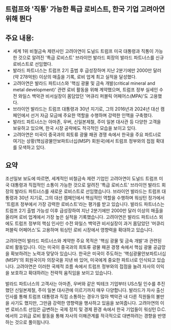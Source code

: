 ## 트럼프와 '직통' 가능한 특급 로비스트, 한국 기업 고려아연 위해 뛴다

## 주요 내용:
*   세계 1위 비철금속 제련사인 고려아연이 도널드 트럼프 미국 대통령과 직통이 가능한 것으로 알려진 '특급 로비스트' 브라이언 발라드 회장의 발라드 파트너스를 신규 로비스트로 선임했다.
*   발라드 파트너스는 트럼프 2기 출범 후 급성장하며 지난 2분기에만 2000만 달러(약 278억원) 이상의 매출을 기록, 로비 업계 최고 실적을 달성했다.
*   고려아연은 발라드 파트너스와 '핵심 광물 및 금속 개발(critical mineral and metal development)' 관련 로비 활동을 위해 계약했으며, 트럼프 정부 실세인 수전 와일스 백악관 비서실장이 몸담았던 '머큐리 퍼블릭 어페어스(MPA)'도 고용했다.
*   브라이언 발라드는 트럼프 대통령과 30년 지기로, 그의 2016년과 2024년 대선 캠페인에서 선거 자금 모금에 주요한 역할을 수행하며 강력한 인맥을 구축했다.
*   발라드 파트너스는 아마존, 우버, 신일본제철, 주미 일본 대사관 등 다양한 고객을 보유하고 있으며, 한국 시장 공략에도 적극적인 모습을 보이고 있다.
*   고려아연은 미국이 중국과의 희토류 광물 패권 경쟁 속에서 한국을 주요 파트너로 여기는 상황(핵심광물안보파트너십(MSP) 회원국)에서 트럼프 정부와의 접점 확대를 모색하고 있다.

## 요약
조선일보 보도에 따르면, 세계적인 비철금속 제련 기업인 고려아연이 도널드 트럼프 미국 대통령과 직접적인 소통이 가능한 것으로 알려진 '특급 로비스트' 브라이언 발라드 회장의 발라드 파트너스를 새로운 로비스트로 선임했습니다. 브라이언 발라드는 트럼프 대통령과 30년 지기로, 그의 대선 캠페인에서 핵심적인 역할을 수행하며 워싱턴 정가에서 '트럼프 정부에서 가장 강력한 로비스트'라는 평가를 받고 있습니다. 발라드 파트너스는 트럼프 2기 출범 가능성 이후 급성장하여 지난 2분기에만 2000만 달러 이상의 매출을 올리며 로비 업계에서 가장 높은 실적을 기록했습니다. 고려아연은 발라드 파트너스 외에도 트럼프 정부의 핵심 인사인 수전 와일스 백악관 비서실장이 과거 몸담았던 '머큐리 퍼블릭 어페어스'도 고용하며 워싱턴 로비 시장에서 영향력을 확대하고 있습니다.

고려아연이 발라드 파트너스와 계약한 주요 목적은 '핵심 광물 및 금속 개발'과 관련된 로비 활동입니다. 이는 미국이 중국과의 희토류 광물 패권 경쟁 속에서 핵심 광물 공급망을 확보하려는 노력과 맞닿아 있습니다. 한국은 미국이 주도하는 '핵심광물안보파트너십(MSP)'의 회원국이자 의장국을 지낸 바 있어, 미국에게 중요한 파트너로 인식되고 있습니다. 고려아연은 이러한 국제적 흐름 속에서 트럼프 정부와의 접점을 늘려 자사의 이익을 보호하고 확대하려는 전략적 움직임을 보이고 있습니다.

발라드 파트너스의 고객사는 아마존, 우버와 같은 빅테크 기업부터 US스틸 인수를 추진했던 신일본제철, 주미 일본 대사관에 이르기까지 매우 다양합니다. 발라드가 자사 출신 인사를 통해 트럼프 대통령과 직접 소통하는 경우가 많아 백악관 내 다른 직원들의 불만을 사기도 했지만, 그만큼 강력한 영향력을 행사하고 있음을 보여줍니다. 고려아연의 이번 로비스트 선임은 급변하는 국제 정치 및 경제 환경 속에서 한국 기업들이 워싱턴 D.C.에서의 고위급 로비 활동을 통해 자사의 이해관계를 적극적으로 대변하려는 경향을 반영하는 것으로 풀이됩니다.